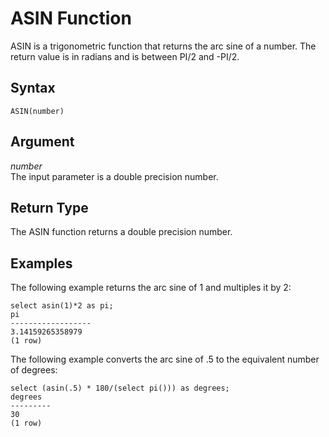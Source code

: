 # ASIN Function<a name="r_ASIN"></a>

ASIN is a trigonometric function that returns the arc sine of a number\. The return value is in radians and is between PI/2 and \-PI/2\. 

## Syntax<a name="r_ASIN-synopsis"></a>

```
ASIN(number)
```

## Argument<a name="r_ASIN-argument"></a>

 *number*   
The input parameter is a double precision number\. 

## Return Type<a name="r_ASIN-return-type"></a>

The ASIN function returns a double precision number\. 

## Examples<a name="r_ASIN-examples"></a>

The following example returns the arc sine of 1 and multiples it by 2: 

```
select asin(1)*2 as pi;
pi
------------------
3.14159265358979
(1 row)
```

The following example converts the arc sine of \.5 to the equivalent number of degrees: 

```
select (asin(.5) * 180/(select pi())) as degrees;
degrees
---------
30
(1 row)
```